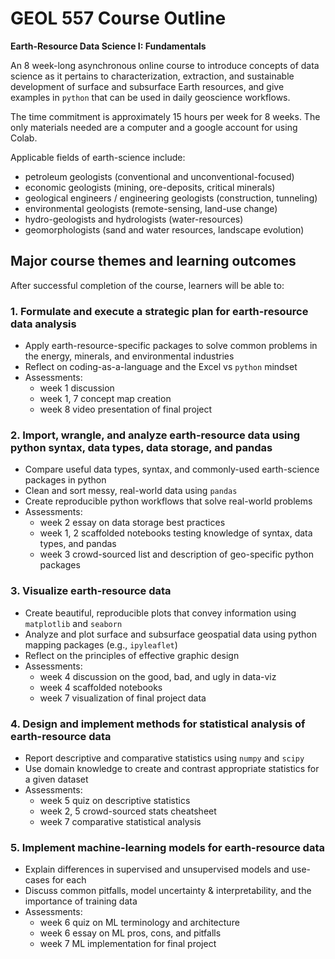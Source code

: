 # GEOL 557 Course Outline

**Earth-Resource Data Science I: Fundamentals**

An 8 week-long asynchronous online course to introduce concepts of data science as it pertains to characterization, extraction, and sustainable development of surface and subsurface Earth resources, and give examples in `python` that can be used in daily geoscience workflows.

The time commitment is approximately 15 hours per week for 8 weeks. The only materials needed are a computer and a google account for using Colab.

Applicable fields of earth-science include:
- petroleum geologists (conventional and unconventional-focused)
- economic geologists (mining, ore-deposits, critical minerals)
- geological engineers / engineering geologists (construction, tunneling)
- environmental geologists (remote-sensing, land-use change)
- hydro-geologists and hydrologists (water-resources)
- geomorphologists (sand and water resources, landscape evolution)

## Major course themes and learning outcomes

After successful completion of the course, learners will be able to:

### 1. Formulate and execute a strategic plan for earth-resource data analysis
- Apply earth-resource-specific packages to solve common problems in the energy, minerals, and environmental industries
- Reflect on coding-as-a-language and the Excel vs `python` mindset
- Assessments:
  - week 1 discussion
  - week 1, 7 concept map creation
  - week 8 video presentation of final project

### 2. Import, wrangle, and analyze earth-resource data using python syntax, data types, data storage, and pandas
- Compare useful data types, syntax, and commonly-used earth-science packages in python
- Clean and sort messy, real-world data using `pandas`
- Create reproducible python workflows that solve real-world problems  
- Assessments:
  - week 2 essay on data storage best practices
  - week 1, 2 scaffolded notebooks testing knowledge of syntax, data types, and pandas
  - week 3 crowd-sourced list and description of geo-specific python packages

### 3. Visualize earth-resource data
- Create beautiful, reproducible plots that convey information using `matplotlib` and `seaborn`
- Analyze and plot surface and subsurface geospatial data using python mapping packages (e.g., `ipyleaflet`)
- Reflect on the principles of effective graphic design
- Assessments:
  - week 4 discussion on the good, bad, and ugly in data-viz
  - week 4 scaffolded notebooks
  - week 7 visualization of final project data

### 4. Design and implement methods for statistical analysis of earth-resource data
- Report descriptive and comparative statistics using `numpy` and `scipy`
- Use domain knowledge to create and contrast appropriate statistics for a given dataset
- Assessments:
  - week 5 quiz on descriptive statistics
  - week 2, 5 crowd-sourced stats cheatsheet
  - week 7 comparative statistical analysis

### 5. Implement machine-learning models for earth-resource data
- Explain differences in supervised and unsupervised models and use-cases for each
- Discuss common pitfalls, model uncertainty & interpretability, and the importance of training data
- Assessments:
  - week 6 quiz on ML terminology and architecture
  - week 6 essay on ML pros, cons, and pitfalls
  - week 7 ML implementation for final project
